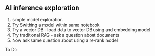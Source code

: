 



## AI inference exploration

1. simple model exploration.
2. Try Swithing a model within same notebook
3. Try a vector DB - load data to vector DB using and embedding model
4. Try traditional RAG - ask a question about documents
5. Now ask same question about using a re-rank model 



To Do 

## 